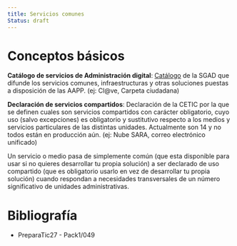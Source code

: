 ```yaml
---
title: Servicios comunes
Status: draft
---
```


# Conceptos básicos

**Catálogo de servicios de Administración digital**: [Catálogo](https://www.administracionelectronica.gob.es/pae_Home/dam/jcr:7a978076-50de-4e2b-b8e1-742691d6f510/Soluciones-SGAD-2018.ods)
de la SGAD que difunde los servicios comunes, infraestructuras y otras soluciones
puestas a disposición de las AAPP. (ej: Cl@ve, Carpeta ciudadana)

**Declaración de servicios compartidos**: Declaración de la CETIC por la que
se definen cuales son servicios compartidos con carácter obligatorio, cuyo uso
(salvo excepciones) es obligatorio y sustitutivo respecto a los medios y servicios
particulares de las distintas unidades.
Actualmente son 14 y no todos están en producción aún.
(ej: Nube SARA, correo electrónico unificado)

Un servicio o medio pasa de simplemente común (que esta disponible para usar
si no quieres desarrollar tu propia solución) a ser declarado de uso compartido
(que es obligatorio usarlo en vez de desarrollar tu propia solución) cuando
respondan a necesidades transversales de un número significativo de unidades
administrativas.

# Bibliografía

* PreparaTic27 - Pack1/049
